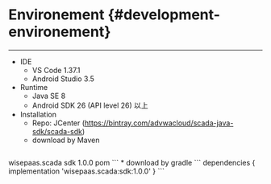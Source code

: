 # Environement {#development-environement}

---

* IDE
  * VS Code 1.37.1
  * Android Studio 3.5 
* Runtime
  * Java SE 8
  * Android SDK 26 (API level 26) 以上
* Installation
  * Repo: JCenter (https://bintray.com/advwacloud/scada-java-sdk/scada-sdk)
  * download by Maven
  ```
<dependency>
	<groupId>wisepaas.scada</groupId>
	<artifactId>sdk</artifactId>
	<version>1.0.0</version>
	<type>pom</type>
</dependency>
  ```
  * download by gradle
  ```
  dependencies {
      implementation 'wisepaas.scada:sdk:1.0.0'
  }
  ```
  

